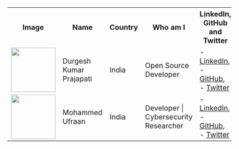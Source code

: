 <!------------------------------------------------------------------------------------------------------------------------------------------------->
<!------------------------------------------------------------------------------------------------------------------------------------------------->
<!--------- Copy The Comment Line & Update it ----------------------------------------------------------------------------------------------------->
<!------------------------------------------------------------------------------------------------------------------------------------------------->
<!------------------------------------------------------------------------------------------------------------------------------------------------->

<table>
  <tr>
    <th>Image</th>
    <th>Name</th>
    <th>Country</th>
    <th>Who am I</th>
    <th>LinkedIn, GitHub and Twitter</th>
  </tr>
  <tr>
    <td><img src="https://avatars.githubusercontent.com/u/98798977?v=4" width="100" height="100"></td>
    <td>Durgesh Kumar Prajapati</td>
    <td>India</td>
    <td>Open Source Developer</td>
    <td>
      - <a href="https://www.linkedin.com/in/durgesh4993/">LinkedIn</a>,
      - <a href="https://github.com/Durgesh4993">GitHub</a>,
      - <a href="https://x.com/durgesh4993">Twitter</a>
    </td>
  </tr>
  <tr>
    <td><img src="https://avatarfiles.alphacoders.com/369/369512.jpg" width="100" height="100"></td>
    <td>Mohammed Ufraan</td>
    <td>India</td>
    <td>Developer | Cybersecurity Researcher</td>
    <td>
      - <a href="https://www.linkedin.com/in/ufraaan/">LinkedIn</a>,
      - <a href="https://github.com/moroii69">GitHub</a>,
      - <a href="https://x.com/Ufraan1">Twitter</a>
    </td>
  </tr>
</table>
